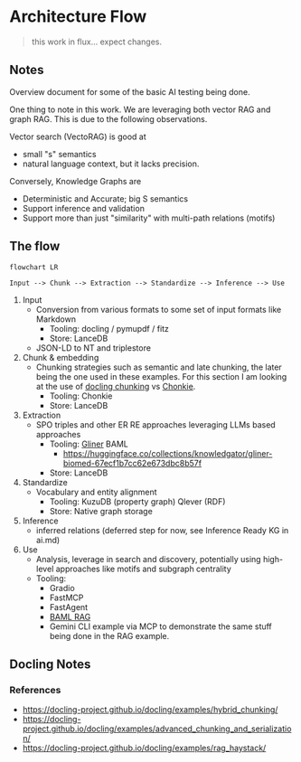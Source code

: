 # Architecture Flow

> this work in flux... expect changes.

## Notes

Overview document for some of the basic AI testing being done.

One thing to note in this work.   We are leveraging both vector RAG and graph RAG.
This is due to the following observations.

Vector search (VectoRAG) is good at
   * small "s" semantics
   * natural language context, but it lacks precision.

Conversely, Knowledge Graphs are

   * Deterministic and Accurate; big S semantics
   * Support inference and validation
   * Support more than just "similarity" with multi-path relations (motifs)


## The flow

```mermaid
flowchart LR

Input --> Chunk --> Extraction --> Standardize --> Inference --> Use
```

1) Input
    * Conversion from various formats to some set of input formats like Markdown
       * Tooling: docling / pymupdf / fitz
       * Store: LanceDB
    * JSON-LD to NT and triplestore
2) Chunk & embedding
   * Chunking strategies such as semantic and late chunking, the later being the one used in these examples.  For this section I am looking at the use of [docling chunking](https://docling-project.github.io/docling/examples/advanced_chunking_and_serialization/) vs [Chonkie](https://docs.chonkie.ai/python-sdk/chunkers/overview).
       * Tooling: Chonkie
       * Store: LanceDB
3) Extraction
    * SPO triples and other ER RE approaches leveraging LLMs based approaches
      * Tooling: [Gliner](https://github.com/urchade/GLiNER) BAML
        * https://huggingface.co/collections/knowledgator/gliner-biomed-67ecf1b7cc62e673dbc8b57f
      * Store: LanceDB
4) Standardize
    * Vocabulary and entity alignment
      * Tooling: KuzuDB (property graph) Qlever (RDF)
      * Store: Native graph storage
5) Inference
    * inferred relations (deferred step for now, see Inference Ready KG in ai.md)
6) Use
    *  Analysis, leverage in search and discovery, potentially using high-level approaches like motifs and subgraph centrality
    * Tooling:
      * Gradio
      * FastMCP
      * FastAgent
      * [BAML RAG](https://docs.boundaryml.com/examples/prompt-engineering/retrieval-augmented-generation)
      * Gemini CLI example via MCP to demonstrate the same stuff being done in the RAG example.

## Docling Notes

### References
  * https://docling-project.github.io/docling/examples/hybrid_chunking/
  * https://docling-project.github.io/docling/examples/advanced_chunking_and_serialization/
  * https://docling-project.github.io/docling/examples/rag_haystack/
